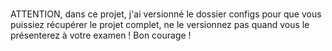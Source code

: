 ###
ATTENTION, dans ce projet, j'ai versionné le dossier configs pour que vous puissiez récupérer le projet complet, ne le versionnez pas quand vous le présenterez à votre examen !
Bon courage !
###